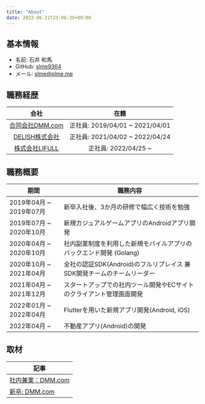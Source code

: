 ```yaml
---
title: "About"
date: 2022-06-21T23:06:39+09:00
---
```


## 基本情報

- 名前: 石井 和馬
- GitHub: [slme9364](https://github.com/slme9364)
- メール: slme@slme.me

## 職務経歴

|会社|在籍|
|:--:|:--:|
|[合同会社DMM.com](https://dmm-corp.com/recruit/)| 正社員: 2019/04/01 ~ 2021/04/01|
|[DELISH株式会社](https://delish.co.jp/)| 正社員: 2021/04/02 ~ 2022/04/24|
|[株式会社LIFULL](https://recruit.lifull.com/)| 正社員: 2022/04/25 ~ |


## 職務概要
|期間|職務内容|
|----|----|
|2019年04月 ~ 2019年07月 | 新卒入社後、3か月の研修で幅広く技術を勉強|
|2019年07月 ~ 2020年10月| 新規カジュアルゲームアプリのAndroidアプリ開発 |
|2020年04月 ~ 2020年10月| 社内副業制度を利用した新規モバイルアプリのバックエンド開発 (Golang) |
|2020年10月 ~ 2021年04月| 全社の認証SDK(Android)のフルリプレイス 兼 SDK開発チームのチームリーダー |
|2021年04月 ~ 2021年12月| スタートアップでの社内ツール開発やECサイトのクライアント管理画面開発 |
|2022年01月 ~ 2022年04月 | Flutterを用いた新規アプリ開発(Android, iOS) |
|2022年04月 ~ | 不動産アプリ(Android)の開発 |

## 取材

|記事|
|----|
|[社内兼業：DMM.com](https://inside.dmm.com/entry/2021/1/7/column-career-development3)|
|[新卒: DMM.com](https://inside.dmm.com/entry/2020/3/18/newgraduate/AQUIZ)|

